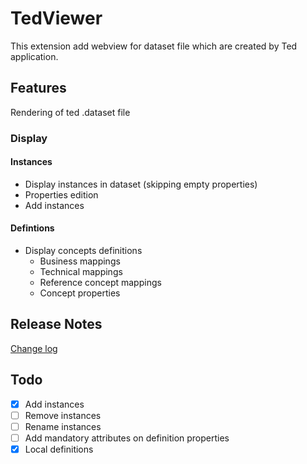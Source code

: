 # TedViewer

This extension add webview for dataset file which are created by Ted application.

## Features

Rendering of ted .dataset file

### Display

#### Instances

* Display instances in dataset (skipping empty properties)
* Properties edition
* Add instances

#### Defintions

* Display concepts definitions
  * Business mappings
  * Technical mappings
  * Reference concept mappings
  * Concept properties

## Release Notes

[Change log](CHANGELOG.md)

## Todo

* [x] Add instances
* [ ] Remove instances
* [ ] Rename instances
* [ ] Add mandatory attributes on definition properties
* [x] Local definitions